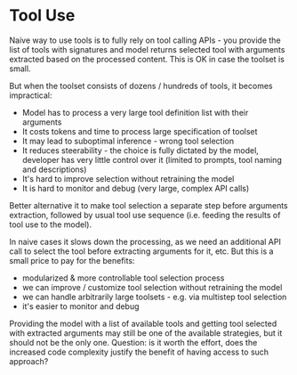 # Tool Use

Naive way to use tools is to fully rely on tool calling APIs - you provide the list of tools with signatures and model returns selected tool with arguments extracted based on the processed content. This is OK in case the toolset is small.

But when the toolset consists of dozens / hundreds of tools, it becomes impractical:

 - Model has to process a very large tool definition list with their arguments
 - It costs tokens and time to process large specification of toolset
 - It may lead to suboptimal inference - wrong tool selection
 - It reduces steerability - the choice is fully dictated by the model, developer has very little control over it (limited to prompts, tool naming and descriptions)
 - It's hard to improve selection without retraining the model
 - It is hard to monitor and debug (very large, complex API calls)

Better alternative it to make tool selection a separate step before arguments extraction, followed by usual tool use sequence (i.e. feeding the results of tool use to the model).

In naive cases it slows down the processing, as we need an additional API call to select the tool before extracting arguments for it, etc. But this is a small price to pay for the benefits:

 - modularized & more controllable tool selection process 
 - we can improve / customize tool selection without retraining the model
 - we can handle arbitrarily large toolsets - e.g. via multistep tool selection
 - it's easier to monitor and debug

Providing the model with a list of available tools and getting tool selected with extracted arguments may still be one of the available strategies, but it should not be the only one. Question: is it worth the effort, does the increased code complexity justify the benefit of having access to such approach?

